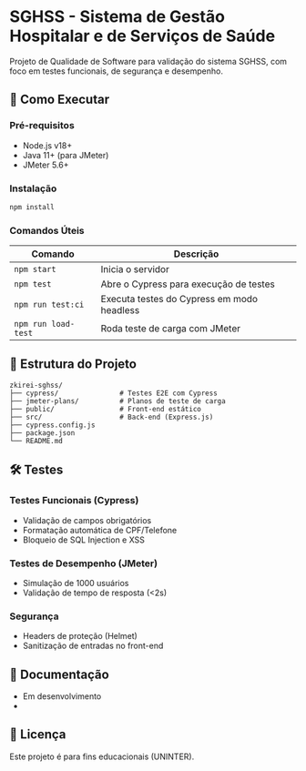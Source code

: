 # SGHSS - Sistema de Gestão Hospitalar e de Serviços de Saúde

Projeto de Qualidade de Software para validação do sistema SGHSS, com foco em testes funcionais, de segurança e desempenho.

## 🚀 Como Executar

### Pré-requisitos
- Node.js v18+
- Java 11+ (para JMeter)
- JMeter 5.6+

### Instalação
```bash
npm install
```

### Comandos Úteis
| Comando                | Descrição                                  |
|------------------------|-------------------------------------------|
| `npm start`            | Inicia o servidor           |
| `npm test`             | Abre o Cypress para execução de testes    |
| `npm run test:ci`      | Executa testes do Cypress em modo headless|
| `npm run load-test`    | Roda teste de carga com JMeter            |

## 📂 Estrutura do Projeto
```
zkirei-sghss/
├── cypress/               # Testes E2E com Cypress
├── jmeter-plans/          # Planos de teste de carga
├── public/                # Front-end estático
├── src/                   # Back-end (Express.js)
├── cypress.config.js
├── package.json
└── README.md
```

## 🛠 Testes
### Testes Funcionais (Cypress)
- Validação de campos obrigatórios
- Formatação automática de CPF/Telefone
- Bloqueio de SQL Injection e XSS

### Testes de Desempenho (JMeter)
- Simulação de 1000 usuários
- Validação de tempo de resposta (<2s)

### Segurança
- Headers de proteção (Helmet)
- Sanitização de entradas no front-end

## 📄 Documentação
- Em desenvolvimento
- 


## 📝 Licença
Este projeto é para fins educacionais (UNINTER). 